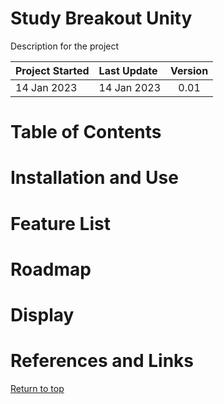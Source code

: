 # Study Breakout Unity
Description for the project

| Project Started | Last Update | Version |
| :-------------- | :---------- | :-----: |
| 14 Jan 2023     | 14 Jan 2023 | 0.01    |

# Table of Contents

# Installation and Use

# Feature List

# Roadmap

# Display

# References and Links

[Return to top]()




